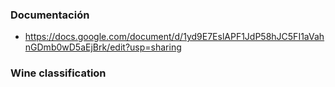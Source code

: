 ### Documentación ###

* https://docs.google.com/document/d/1yd9E7EslAPF1JdP58hJC5FI1aVahnGDmb0wD5aEjBrk/edit?usp=sharing

### Wine classification ###
